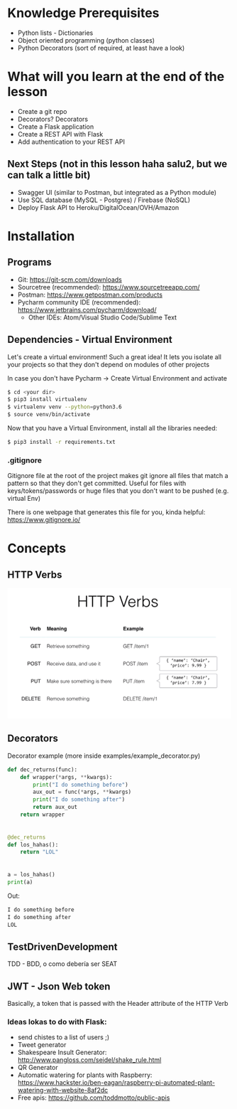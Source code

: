 # Knowledge Prerequisites
* Python lists - Dictionaries
* Object oriented programming (python classes)
* Python Decorators (sort of required, at least have a look)

# What will you learn at the end of the lesson
* Create a git repo
* Decorators? Decorators
* Create a Flask application
* Create a REST API with Flask
* Add authentication to your REST API
## Next Steps (not in this lesson haha salu2, but we can talk a little bit)
* Swagger UI (similar to Postman, but integrated as a Python module)
* Use SQL database (MySQL - Postgres) / Firebase (NoSQL)
* Deploy Flask API to Heroku/DigitalOcean/OVH/Amazon

# Installation
## Programs
* Git: https://git-scm.com/downloads
* Sourcetree (recommended): https://www.sourcetreeapp.com/
* Postman: https://www.getpostman.com/products
* Pycharm community IDE (recommended): https://www.jetbrains.com/pycharm/download/
    * Other IDEs: Atom/Visual Studio Code/Sublime Text


## Dependencies - Virtual Environment
Let's create a virtual environment! Such a great idea! It lets you isolate 
all your projects so that they don't depend on modules of other projects

In case you don't have Pycharm -> Create Virtual Environment and activate
```bash
$ cd <your dir>
$ pip3 install virtualenv
$ virtualenv venv --python=python3.6
$ source venv/bin/activate
```
Now that you have a Virtual Environment, install all the libraries needed:
```bash
$ pip3 install -r requirements.txt
```
### .gitignore
Gitignore file at the root of the project makes git ignore all files that match a pattern 
so that they don't get committed. Useful for files with keys/tokens/passwords or huge files that you don't want 
to be pushed (e.g. virtual Env)

There is one webpage that generates this file for you, kinda helpful:
https://www.gitignore.io/

# Concepts
## HTTP Verbs
![HTTP Verbs](/screenshots/httpverbs.png)

## Decorators
Decorator example (more inside examples/example_decorator.py)

```python
def dec_returns(func):
    def wrapper(*args, **kwargs):
        print("I do something before")
        aux_out = func(*args, **kwargs)
        print("I do something after")
        return aux_out
    return wrapper


@dec_returns
def los_hahas():
    return "LOL"


a = los_hahas()
print(a)
```

Out: 
```bash
I do something before
I do something after
LOL
```

## TestDrivenDevelopment
TDD - BDD, o como debería ser SEAT

## JWT - Json Web token
Basically, a token that is passed with the Header attribute of the HTTP Verb

### Ideas lokas to do with Flask:
* send chistes to a list of users ;)
* Tweet generator
* Shakespeare Insult Generator: http://www.pangloss.com/seidel/shake_rule.html
* QR Generator
* Automatic watering for plants with Raspberry: https://www.hackster.io/ben-eagan/raspberry-pi-automated-plant-watering-with-website-8af2dc
* Free apis: https://github.com/toddmotto/public-apis


